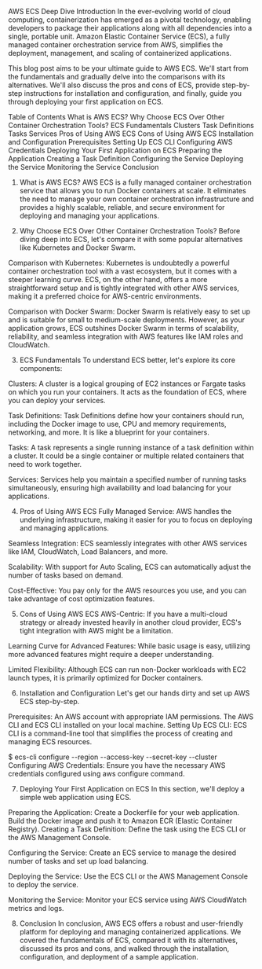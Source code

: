 AWS ECS Deep Dive
Introduction
In the ever-evolving world of cloud computing, containerization has emerged as a pivotal technology, enabling developers to package their applications along with all dependencies into a single, portable unit. Amazon Elastic Container Service (ECS), a fully managed container orchestration service from AWS, simplifies the deployment, management, and scaling of containerized applications.

This blog post aims to be your ultimate guide to AWS ECS. We'll start from the fundamentals and gradually delve into the comparisons with its alternatives. We'll also discuss the pros and cons of ECS, provide step-by-step instructions for installation and configuration, and finally, guide you through deploying your first application on ECS.

Table of Contents
What is AWS ECS?
Why Choose ECS Over Other Container Orchestration Tools?
ECS Fundamentals
Clusters
Task Definitions
Tasks
Services
Pros of Using AWS ECS
Cons of Using AWS ECS
Installation and Configuration
Prerequisites
Setting Up ECS CLI
Configuring AWS Credentials
Deploying Your First Application on ECS
Preparing the Application
Creating a Task Definition
Configuring the Service
Deploying the Service
Monitoring the Service
Conclusion
1. What is AWS ECS?
AWS ECS is a fully managed container orchestration service that allows you to run Docker containers at scale. It eliminates the need to manage your own container orchestration infrastructure and provides a highly scalable, reliable, and secure environment for deploying and managing your applications.

2. Why Choose ECS Over Other Container Orchestration Tools?
Before diving deep into ECS, let's compare it with some popular alternatives like Kubernetes and Docker Swarm.

Comparison with Kubernetes:
Kubernetes is undoubtedly a powerful container orchestration tool with a vast ecosystem, but it comes with a steeper learning curve. ECS, on the other hand, offers a more straightforward setup and is tightly integrated with other AWS services, making it a preferred choice for AWS-centric environments.

Comparison with Docker Swarm:
Docker Swarm is relatively easy to set up and is suitable for small to medium-scale deployments. However, as your application grows, ECS outshines Docker Swarm in terms of scalability, reliability, and seamless integration with AWS features like IAM roles and CloudWatch.

3. ECS Fundamentals
To understand ECS better, let's explore its core components:

Clusters:
A cluster is a logical grouping of EC2 instances or Fargate tasks on which you run your containers. It acts as the foundation of ECS, where you can deploy your services.

Task Definitions:
Task Definitions define how your containers should run, including the Docker image to use, CPU and memory requirements, networking, and more. It is like a blueprint for your containers.

Tasks:
A task represents a single running instance of a task definition within a cluster. It could be a single container or multiple related containers that need to work together.

Services:
Services help you maintain a specified number of running tasks simultaneously, ensuring high availability and load balancing for your applications.

4. Pros of Using AWS ECS
Fully Managed Service: AWS handles the underlying infrastructure, making it easier for you to focus on deploying and managing applications.

Seamless Integration: ECS seamlessly integrates with other AWS services like IAM, CloudWatch, Load Balancers, and more.

Scalability: With support for Auto Scaling, ECS can automatically adjust the number of tasks based on demand.

Cost-Effective: You pay only for the AWS resources you use, and you can take advantage of cost optimization features.

5. Cons of Using AWS ECS
AWS-Centric: If you have a multi-cloud strategy or already invested heavily in another cloud provider, ECS's tight integration with AWS might be a limitation.

Learning Curve for Advanced Features: While basic usage is easy, utilizing more advanced features might require a deeper understanding.

Limited Flexibility: Although ECS can run non-Docker workloads with EC2 launch types, it is primarily optimized for Docker containers.

6. Installation and Configuration
Let's get our hands dirty and set up AWS ECS step-by-step.

Prerequisites:
An AWS account with appropriate IAM permissions.
The AWS CLI and ECS CLI installed on your local machine.
Setting Up ECS CLI:
ECS CLI is a command-line tool that simplifies the process of creating and managing ECS resources.

$ ecs-cli configure --region <region> --access-key <access-key> --secret-key <secret-key> --cluster <cluster-name>
Configuring AWS Credentials:
Ensure you have the necessary AWS credentials configured using aws configure command.

7. Deploying Your First Application on ECS
In this section, we'll deploy a simple web application using ECS.

Preparing the Application:
Create a Dockerfile for your web application.
Build the Docker image and push it to Amazon ECR (Elastic Container Registry).
Creating a Task Definition:
Define the task using the ECS CLI or the AWS Management Console.

Configuring the Service:
Create an ECS service to manage the desired number of tasks and set up load balancing.

Deploying the Service:
Use the ECS CLI or the AWS Management Console to deploy the service.

Monitoring the Service:
Monitor your ECS service using AWS CloudWatch metrics and logs.

8. Conclusion
In conclusion, AWS ECS offers a robust and user-friendly platform for deploying and managing containerized applications. We covered the fundamentals of ECS, compared it with its alternatives, discussed its pros and cons, and walked through the installation, configuration, and deployment of a sample application.
